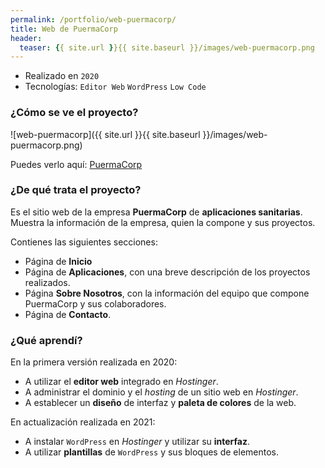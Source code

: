 ```yaml
---
permalink: /portfolio/web-puermacorp/
title: Web de PuermaCorp
header:
  teaser: {{ site.url }}{{ site.baseurl }}/images/web-puermacorp.png
---
```


* Realizado en `2020`
* Tecnologías: `Editor Web` `WordPress` `Low Code`


### ¿Cómo se ve el proyecto?

![web-puermacorp]({{ site.url }}{{ site.baseurl }}/images/web-puermacorp.png)

Puedes verlo aquí: [PuermaCorp](puermacorp.es)

### ¿De qué trata el proyecto?

Es el sitio web de la empresa **PuermaCorp** de **aplicaciones sanitarias**. Muestra la información de la empresa, quien la compone y sus proyectos.

Contienes las siguientes secciones:

- Página de **Inicio**
- Página de **Aplicaciones**, con una breve descripción de los proyectos realizados.
- Página **Sobre Nosotros**, con la información del equipo que compone PuermaCorp y sus colaboradores.
- Página de **Contacto**.

### ¿Qué aprendí?

En la primera versión realizada en 2020:

- A utilizar el **editor web** integrado en *Hostinger*.
- A administrar el dominio y el *hosting* de un sitio web en *Hostinger*.
- A establecer un **diseño** de interfaz y **paleta de colores** de la web.

En actualización realizada en 2021:

 - A instalar `WordPress` en *Hostinger* y utilizar su **interfaz**.
 - A utilizar **plantillas** de `WordPress` y sus bloques de elementos.

